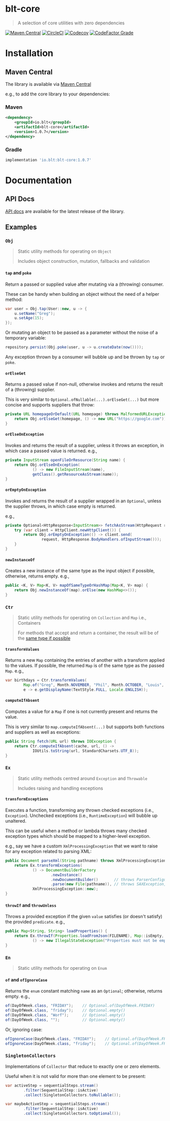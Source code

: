 # blt-core
> A selection of core utilities with zero dependencies

[![Maven Central](https://img.shields.io/maven-central/v/io.blt/blt-core.svg)](https://central.sonatype.com/artifact/io.blt/blt-core)
[![CircleCI](https://img.shields.io/circleci/build/github/michaelcowan/blt-core/master.svg)](https://dl.circleci.com/status-badge/redirect/gh/michaelcowan/blt-core/tree/master)
[![Codecov](https://img.shields.io/codecov/c/github/michaelcowan/blt-core)](https://codecov.io/github/michaelcowan/blt-core)
[![CodeFactor Grade](https://img.shields.io/codefactor/grade/github/michaelcowan/blt-core)](https://www.codefactor.io/repository/github/michaelcowan/blt-core)

# Installation

## Maven Central

The library is available via [Maven Central](https://central.sonatype.com/artifact/io.blt/blt-core)

e.g., to add the core library to your dependencies:

### Maven
```xml
<dependency>
    <groupId>io.blt</groupId>
    <artifactId>blt-core</artifactId>
    <version>1.0.7</version>
</dependency>
```

### Gradle
```groovy
implementation 'io.blt:blt-core:1.0.7'
```

# Documentation

## API Docs

[API docs](https://michaelcowan.github.io/blt-core/apidocs) are available for the latest release of the library.

## Examples

### `Obj`

> Static utility methods for operating on `Object`
> 
> Includes object construction, mutation, fallbacks and validation

#### `tap` and `poke`

Return a passed or supplied value after mutating via a (throwing) consumer.

These can be handy when building an object without the need of a helper method:

```java
var user = Obj.tap(User::new, u -> {
    u.setName("Greg");
    u.setAge(15);
});
```

Or mutating an object to be passed as a parameter without the noise of a temporary variable:

```java
repository.persist(Obj.poke(user, u -> u.createDate(now())));
```

Any exception thrown by a consumer will bubble up and be thrown by `tap` or `poke`.

#### `orElseGet`

Returns a passed value if non-null, otherwise invokes and returns the result of a (throwing) supplier.

This is very similar to `Optional.ofNullable(...).orElseGet(...)` but more concise and supports suppliers that throw:

```java
private URL homepageOrDefault(URL homepage) throws MalformedURLException {
    return Obj.orElseGet(homepage, () -> new URL("https://google.com"));
}
```

#### `orElseOnException`

Invokes and returns the result of a supplier, unless it throws an exception, in which case a passed value is returned. 
e.g.,

```java
private InputStream openFileOrResource(String name) {
    return Obj.orElseOnException(
            () -> new FileInputStream(name),
            getClass().getResourceAsStream(name));
}
```

#### `orEmptyOnException`

Invokes and returns the result of a supplier wrapped in an `Optional`, unless the supplier throws, in which case empty 
is returned.

e.g.,

```java
private Optional<HttpResponse<InputStream>> fetchAsStream(HttpRequest request) {
    try (var client = HttpClient.newHttpClient()) {
        return Obj.orEmptyOnException(() -> client.send(
                request, HttpResponse.BodyHandlers.ofInputStream()));
    }
}
```

#### `newInstanceOf`

Creates a new instance of the same type as the input object if possible, otherwise, returns empty. e.g.,

```java
public <K, V> Map<K, V> mapOfSameTypeOrHashMap(Map<K, V> map) {
    return Obj.newInstanceOf(map).orElse(new HashMap<>());
}
```

### `Ctr`

> Static utility methods for operating on `Collection` and `Map` i.e., Containers
> 
> For methods that accept and return a container, the result will be of the [same type if possible](#newInstanceOf)

#### `transformValues`

Returns a new `Map` containing the entries of another with a transform applied to the values. 
If possible, the returned `Map` is of the same type as the passed `Map`.
e.g.,

```java
var birthdays = Ctr.transformValues(
        Map.of("Greg", Month.NOVEMBER, "Phil", Month.OCTOBER, "Louis", Month.FEBRUARY), 
        e -> e.getDisplayName(TextStyle.FULL, Locale.ENGLISH));
```

#### `computeIfAbsent`

Computes a value for a `Map` if one is not currently present and returns the value.

This is very similar to `map.computeIfAbsent(...)` but supports both functions and suppliers as well as exceptions:

```java
public String fetch(URL url) throws IOException {
    return Ctr.computeIfAbsent(cache, url, () ->
            IOUtils.toString(url, StandardCharsets.UTF_8));
}
```

### `Ex`

> Static utility methods centred around `Exception` and `Throwable`
> 
> Includes raising and handling exceptions

#### `transformExceptions`

Executes a function, transforming any thrown checked exceptions (i.e., `Exception`).
Unchecked exceptions (i.e., `RuntimeException`) will bubble up unaltered.

This can be useful when a method or lambda throws many checked exception types which should be mapped to a higher-level
exception.

e.g., say we have a custom `XmlProcessingException` that we want to raise for any exception related to parsing XML:

```java
public Document parseXml(String pathname) throws XmlProcessingException {
    return Ex.transformExceptions(
            () -> DocumentBuilderFactory
                    .newInstance()
                    .newDocumentBuilder()       // throws ParserConfigurationException
                    .parse(new File(pathname)), // throws SAXException, IOException
            XmlProcessingException::new);
}
```

#### `throwIf` and `throwUnless`

Throws a provided exception if the given `value` satisfies (or doesn't satisfy) the provided `predicate`.
e.g.,

```java
public Map<String, String> loadProperties() {
    return Ex.throwIf(Properties.loadFromJson(FILENAME), Map::isEmpty,
            () -> new IllegalStateException("Properties must not be empty"));
}
```

### `En`

> Static utility methods for operating on `Enum`

#### `of` and `ofIgnoreCase`

Returns the `enum` constant matching `name` as an `Optional`; otherwise, returns empty.
e.g.,

```java
of(DayOfWeek.class, "FRIDAY");    // Optional.of(DayOfWeek.FRIDAY)
of(DayOfWeek.class, "friday");    // Optional.empty()
of(DayOfWeek.class, "Worf");      // Optional.empty()
of(DayOfWeek.class, "");          // Optional.empty()
```

Or, ignoring case:

```java
ofIgnoreCase(DayOfWeek.class, "FRIDAY");    // Optional.of(DayOfWeek.FRIDAY)
ofIgnoreCase(DayOfWeek.class, "friday");    // Optional.of(DayOfWeek.FRIDAY)
```

### `SingletonCollectors`

Implementations of `Collector` that reduce to exactly one or zero elements.

Useful when it is not valid for more than one element to be present:

```java
var activeStep = sequentialSteps.stream()
        .filter(SequentialStep::isActive)
        .collect(SingletonCollectors.toNullable());
```

```java
var maybeActiveStep = sequentialSteps.stream()
        .filter(SequentialStep::isActive)
        .collect(SingletonCollectors.toOptional());
```

